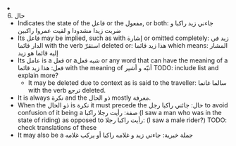 <li class="col 27"><div class="nodecontent">6. حال</div>
	<ul class="subexp">
<li class="basic"><div class="nodecontent">Indicates the state of the فاعل or the مفعول, or both: جاءني زيد راكبا و ضربت زيدا مشدودا و لقيت عمروا راكبين</div></li>
<li class="basic"><div class="nodecontent">Its فاعل may be implied, such as with إشارة or omitted completely: زيد في الدار قائما with the verb استقرّ deleted or: هذا زيد قائما which means: المشار إليه قائما هو زيد</div></li>
<li class="col"><div class="nodecontent">Its عامل is a فعل or aشبه فعل or any word that can have the meaning of a فعل: هذا زيد قائما with the meaning of أنبّه و أشير TODO: include list and explain more?</div>
	<ul class="subexp">
<li class="basic"><div class="nodecontent">It may be deleted due to context as is said to the traveller: سالما غانما with the verb ترجع deleted.</div></li></ul></li>
<li class="basic"><div class="nodecontent">It is always نكرة and the ذو الحال mostly معرفة.</div></li>
<li class="basic"><div class="nodecontent">When the ذو الحال is نكرة it must precede the حال: جائني راكبا رجل to avoid confusion of it being a صفة: رأيت رجلا راكبا (I saw a man who was in the state of riding) as opposed to رأيت راكبا رجلا: (I saw a male rider?) TODO: check translations of these</div></li>
<li class="basic"><div class="nodecontent">It may also be a جملة خبرية: جاءني زيد و غلامه راكبا أو يركب غلامه</div></li></ul></li>
